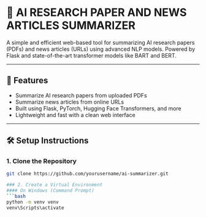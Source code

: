 # 🧠 AI RESEARCH PAPER AND NEWS ARTICLES SUMMARIZER
A simple and efficient web-based tool for summarizing AI research papers (PDFs) and news articles (URLs) using advanced NLP models. Powered by Flask and state-of-the-art transformer models like BART and BERT.

---

## 🚀 Features
- Summarize AI research papers from uploaded PDFs
- Summarize news articles from online URLs
- Built using Flask, PyTorch, Hugging Face Transformers, and more
- Lightweight and fast with a clean web interface

---

## 🛠️ Setup Instructions
### 1. Clone the Repository
```bash
git clone https://github.com/yourusername/ai-summarizer.git

### 2. Create a Virtual Environment
#### On Windows (Command Prompt)
```bash
python -m venv venv
venv\Scripts\activate
